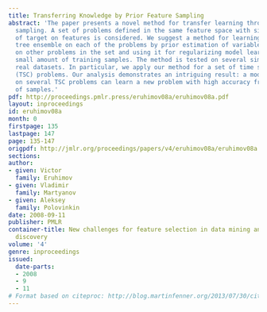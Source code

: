 ```yaml
---
title: Transferring Knowledge by Prior Feature Sampling
abstract: 'The paper presents a novel method for transfer learning through prior variable
  sampling. A set of problems defined in the same feature space with similar dependencies
  of target on features is considered. We suggest a method for learning a decision
  tree ensemble on each of the problems by prior estimation of variable importance
  on other problems in the set and using it for regularizing model learning for a
  small amount of training samples. The method is tested on several simulated and
  real datasets. In particular, we apply our method for a set of time series classification
  (TSC) problems. Our analysis demonstrates an intriguing result: a model trained
  on several TSC problems can learn a new problem with high accuracy from a low number
  of samples.'
pdf: http://proceedings.pmlr.press/eruhimov08a/eruhimov08a.pdf
layout: inproceedings
id: eruhimov08a
month: 0
firstpage: 135
lastpage: 147
page: 135-147
origpdf: http://jmlr.org/proceedings/papers/v4/eruhimov08a/eruhimov08a.pdf
sections: 
author:
- given: Victor
  family: Eruhimov
- given: Vladimir
  family: Martyanov
- given: Aleksey
  family: Polovinkin
date: 2008-09-11
publisher: PMLR
container-title: New challenges for feature selection in data mining and knowledge
  discovery
volume: '4'
genre: inproceedings
issued:
  date-parts:
  - 2008
  - 9
  - 11
# Format based on citeproc: http://blog.martinfenner.org/2013/07/30/citeproc-yaml-for-bibliographies/
---
```

